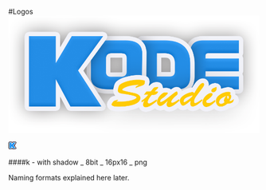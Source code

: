 #Logos
![Kode Studio Logo](/kodestudio.png)

![K](/Sondro/32px-/k-sh_8b_16px.png)

####k - with shadow _ 8bit _ 16px16 _ png

Naming formats explained here later.

